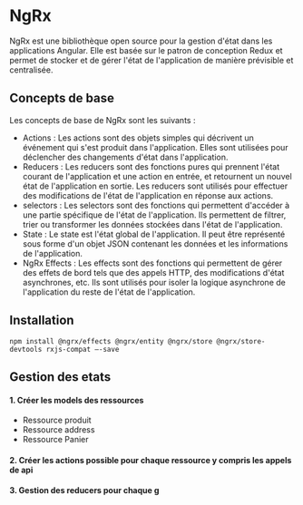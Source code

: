 # NgRx

NgRx est une bibliothèque open source pour la gestion d'état dans les  applications Angular. Elle est basée sur le patron de conception Redux  et permet de stocker et de gérer l'état de l'application de manière  prévisible et centralisée.

## Concepts de base

Les concepts de base de NgRx sont les suivants :

* Actions : Les actions sont des objets simples qui décrivent un événement  qui s'est produit dans l'application. Elles sont utilisées pour  déclencher des changements d'état dans l'application.
* Reducers : Les reducers sont des fonctions pures qui prennent l'état  courant de l'application et une action en entrée, et retournent un  nouvel état de l'application en sortie. Les reducers sont utilisés pour  effectuer des modifications de l'état de l'application en réponse aux  actions.
* selectors : Les selectors sont des fonctions qui permettent d'accéder à  une partie spécifique de l'état de l'application. Ils permettent de  filtrer, trier ou transformer les données stockées dans l'état de  l'application.
* State : Le state est l'état global de l'application. Il peut être  représenté sous forme d'un objet JSON contenant les données et les  informations de l'application.
* NgRx Effects : Les effects sont des fonctions qui permettent de gérer  des effets de bord tels que des appels HTTP, des modifications d'état  asynchrones, etc. Ils sont utilisés pour isoler la logique asynchrone de  l'application du reste de l'état de l'application.

## Installation

`npm install @ngrx/effects @ngrx/entity @ngrx/store @ngrx/store-devtools rxjs-compat —-save`


## Gestion des etats

#### 1. Créer les models des ressources

* Ressource produit
* Ressource address
* Ressource Panier

#### 2. Créer les actions possible pour chaque ressource y compris les appels de api

#### 3. Gestion des reducers pour chaque g
